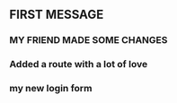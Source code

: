 ## FIRST MESSAGE

### MY FRIEND MADE SOME CHANGES

### Added a route with a lot of love

### my new login form

